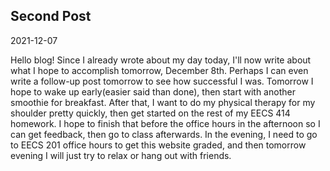 ## Second Post
2021-12-07

Hello blog! Since I already wrote about my day today, I'll now write about what I hope to accomplish tomorrow, December 8th. Perhaps I can even write a follow-up post tomorrow to see how successful I was. Tomorrow I hope to wake up early(easier said than done), then start with another smoothie for breakfast. After that, I want to do my physical therapy for my shoulder pretty quickly, then get started on the rest of my EECS 414 homework. I hope to finish that before the office hours in the afternoon so I can get feedback, then go to class afterwards. In the evening, I need to go to EECS 201 office hours to get this website graded, and then tomorrow evening I will just try to relax or hang out with friends.  
